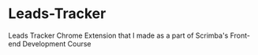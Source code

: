 # Leads-Tracker
Leads Tracker Chrome Extension that I made as a part of Scrimba's Front-end Development Course
